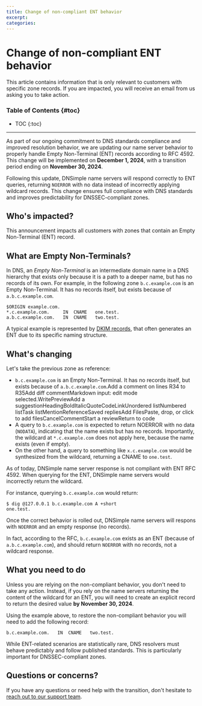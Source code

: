 ```yaml
---
title: Change of non-compliant ENT behavior
excerpt:
categories:
---
```


# Change of non-compliant ENT behavior

<info>
This article contains information that is only relevant to customers with specific zone records. If you are impacted, you will receive an email from us asking you to take action.
</info>

### Table of Contents {#toc}

* TOC
{:toc}

---

As part of our ongoing commitment to DNS standards compliance and improved resolution behavior, we are updating our name server behavior to properly handle Empty Non-Terminal (ENT) records according to RFC 4592. This change will be implemented on **December 1, 2024**, with a transition period ending on **November 30, 2024**.

Following this update, DNSimple name servers will respond correctly to ENT queries, returning `NOERROR` with no data instead of incorrectly applying wildcard records. This change ensures full compliance with DNS standards and improves predictability for DNSSEC-compliant zones.

## Who's impacted?

This announcement impacts all customers with zones that contain an Empty Non-Terminal (ENT) record.

## What are Empty Non-Terminals?

In DNS, an *Empty Non-Terminal* is an intermediate domain name in a DNS hierarchy that exists only because it is a path to a deeper name, but has no records of its own. For example, in the following zone `b.c.example.com` is an Empty Non-Terminal. It has no records itself, but exists because of `a.b.c.example.com`.

```
$ORIGIN example.com.
*.c.example.com.     IN  CNAME   one.test.
a.b.c.example.com.   IN  CNAME   two.test.
```

A typical example is represented by [DKIM records](https://support.dnsimple.com/articles/dkim-record/), that often generates an ENT due to its specific naming structure.

## What's changing

Let's take the previous zone as reference:

- `b.c.example.com` is an Empty Non-Terminal. It has no records itself, but exists because of `a.b.c.example.com`.Add a comment on lines R34 to R35Add diff commentMarkdown input:  edit mode selected.WritePreviewAdd a suggestionHeadingBoldItalicQuoteCodeLinkUnordered listNumbered listTask listMentionReferenceSaved repliesAdd FilesPaste, drop, or click to add filesCancelCommentStart a reviewReturn to code
- A query to `b.c.example.com` is expected to return NOERROR with no data (`NODATA`), indicating that the name exists but has no records. Importantly, the wildcard at `*.c.example.com` does not apply here, because the name exists (even if empty).
- On the other hand, a query to something like `x.c.example.com` would be synthesized from the wildcard, returning a CNAME to `one.test`.

As of today, DNSimple name server response is not compliant with ENT RFC 4592. When querying for the ENT, DNSimple name servers would incorrectly return the wildcard.

For instance, querying `b.c.example.com` would return:

```
$ dig @127.0.0.1 b.c.example.com A +short
one.test.
```

Once the correct behavior is rolled out, DNSimple name servers will respons with `NOERROR` and an empty response (no records).

In fact, according to the RFC, `b.c.example.com` exists as an ENT (because of `a.b.c.example.com`), and should return `NOERROR` with no records, not a wildcard response.

## What you need to do

Unless you are relying on the non-compliant behavior, you don't need to take any action. Instead, if you rely on the name servers returning the content of the wildcard for an ENT, you will need to create an explicit record to return the desired value **by November 30, 2024**.

Using the example above, to restore the non-compliant behavior you will need to add the following record:

```
b.c.example.com.   IN  CNAME   two.test.
```

While ENT-related scenarios are statistically rare, DNS resolvers must behave predictably and follow published standards. This is particularly important for DNSSEC-compliant zones.

## Questions or concerns?

If you have any questions or need help with the transition, don't hesitate to [reach out to our support team](https://dnsimple.com/contact).
